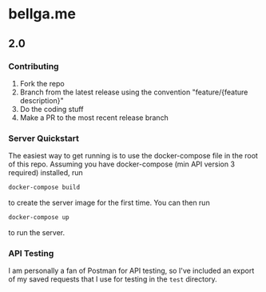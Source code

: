 # bellga.me
## 2.0

### Contributing
1. Fork the repo
2. Branch from the latest release using the convention "feature/{feature description}"
3. Do the coding stuff
4. Make a PR to the most recent release branch

### Server Quickstart

The easiest way to get running is to use the docker-compose file in the root of this repo. Assuming you have docker-compose (min API version 3 required) installed, run

```bash
docker-compose build
```

to create the server image for the first time. You can then run

```bash
docker-compose up
```

to run the server.


### API Testing

I am personally a fan of Postman for API testing, so I've included an export of my saved requests that I use for testing in the `test` directory.